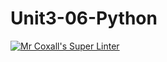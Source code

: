 # Unit3-06-Python
[![Mr Coxall's Super Linter](https://github.com/CS3U-Programming-AbdulrahmanA/Unit3-06-Python/workflows/Mr%20Coxall's%20Super%20Linter/badge.svg)](https://github.com/CS3U-Programming-AbdulrahmanA/Unit3-06-Python/actions/)
